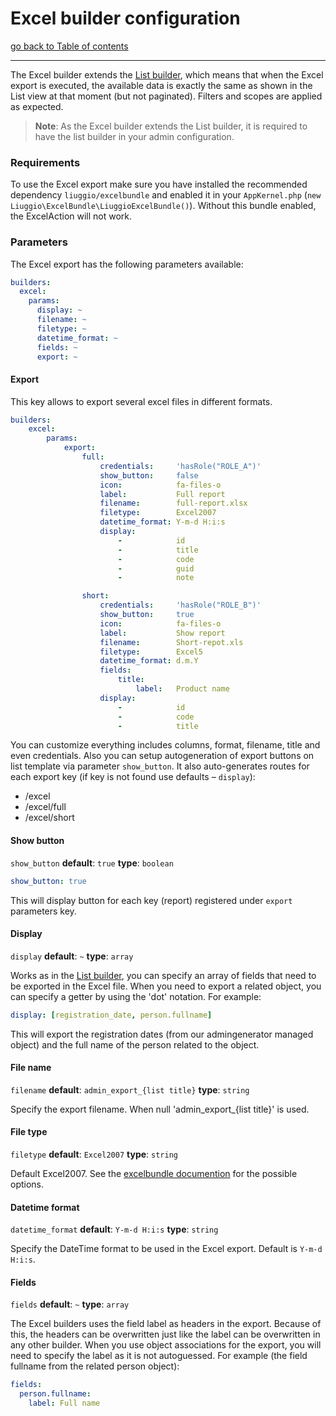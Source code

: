 # Excel builder configuration

[go back to Table of contents][back-to-index]

-----

The Excel builder extends the [List builder](list-builder), which means that when the Excel export is executed, the 
available data is exactly the same as shown in the List view at that moment (but not paginated). Filters and scopes are 
applied as expected.

> **Note**: As the Excel builder extends the List builder, it is required to have the list builder in your admin 
configuration.

### Requirements

To use the Excel export make sure you have installed the recommended dependency `liuggio/excelbundle` and enabled it in 
your `AppKernel.php` (`new Liuggio\ExcelBundle\LiuggioExcelBundle()`). Without this bundle enabled, the ExcelAction 
will not work.

### Parameters

The Excel export has the following parameters available:

```yaml
builders:
  excel:
    params:
	  display: ~
	  filename: ~
	  filetype: ~
	  datetime_format: ~
	  fields: ~
	  export: ~
```

#### Export

This key allows to export several excel files in different formats.

```yaml
builders:
    excel:
        params: 
            export:  
                full:
                    credentials:     'hasRole("ROLE_A")'        
                    show_button:     false
                    icon:            fa-files-o 
                    label:           Full report
                    filename:        full-report.xlsx
                    filetype:        Excel2007
                    datetime_format: Y-m-d H:i:s
                    display:
                        -            id
                        -            title
                        -            code
                        -            guid
                        -            note

                short:
                    credentials:     'hasRole("ROLE_B")'        
                    show_button:     true
                    icon:            fa-files-o 
                    label:           Show report
                    filename:        Short-repot.xls
                    filetype:        Excel5
                    datetime_format: d.m.Y
                    fields:          
                        title:
                            label:   Product name
                    display:
                        -            id
                        -            code
                        -            title

```

You can customize everything includes columns, format, filename, title and even credentials.
Also you can setup autogeneration of export buttons on list template via parameter `show_button`.
It also auto-generates routes for each export key (if key is not found use defaults – `display`):

*  /excel
*  /excel/full
*  /excel/short

#### Show button

`show_button` __default__: `true` __type__: `boolean`

```yaml
show_button: true
```

This will display button for each key (report) registered under `export` parameters key.

#### Display

`display` __default__: `~` __type__: `array`

Works as in the [List builder](list-builder), you can specify an array of fields that need to be exported in the Excel 
file. When you need to export a related object, you can specify a getter by using the 'dot' notation. For example:

```yaml
display: [registration_date, person.fullname]
```

This will export the registration dates (from our admingenerator managed object) and the full name of the person related
to the object.

#### File name

`filename` __default__: `admin_export_{list title}` __type__: `string`

Specify the export filename. When null 'admin_export_{list title}' is used.

#### File type

`filetype` __default__: `Excel2007` __type__: `string`

Default Excel2007. See the [excelbundle documention](https://github.com/liuggio/excelbundle#not-only-excel5) for the 
possible options.

#### Datetime format

`datetime_format` __default__: `Y-m-d H:i:s` __type__: `string`

Specify the DateTime format to be used in the Excel export. Default is `Y-m-d H:i:s`.

#### Fields

`fields` __default__: `~` __type__: `array`

The Excel builders uses the field label as headers in the export. Because of this, the headers can be overwritten just 
like the label can be overwritten in any other builder. When you use object associations for the export, you will need 
to specify the label as it is not autoguessed. For example (the field fullname from the related person object):

```yaml
fields:
  person.fullname:
    label: Full name
```

[back-to-index]: ../documentation.md
[list-builder]: builder-list.md